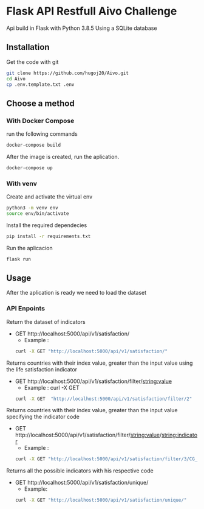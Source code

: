 # Flask API Restfull Aivo Challenge
Api build in Flask with Python 3.8.5 Using a SQLite database

## Installation 

Get the code with git
```bash
git clone https://github.com/hugoj20/Aivo.git
cd Aivo
cp .env.template.txt .env
```
## Choose a method
### With Docker Compose

run the following commands

```bash
docker-compose build
```

After the image is created, run the aplication.

```bash
docker-compose up
```

### With venv
Create and activate the virtual env
```bash
python3 -m venv env
source env/bin/activate
```

Install the required dependecies

```bash
pip install -r requirements.txt
```

Run the aplicacion
```bash
flask run 
```

## Usage
After the aplication is ready we need to load the dataset

### API Enpoints
Return the dataset of indicators
- GET http://localhost:5000/api/v1/satisfaction/
    - Example : 
    ```bash
    curl -X GET "http://localhost:5000/api/v1/satisfaction/"
    ```

Returns countries with their index value, greater than the input value using the life satisfaction indicator 
- GET http://localhost:5000/api/v1/satisfaction/filter/<string:value>
    - Example : curl -X GET 
    ```bash
    curl -X GET  "http://localhost:5000/api/v1/satisfaction/filter/2"
    ```

Returns countries with their index value, greater than the input value specifying the indicator code  
- GET http://localhost:5000/api/v1/satisfaction/filter/<string:value>/<string:indicator>
    - Example : 
    ```bash
    curl -X GET "http://localhost:5000/api/v1/satisfaction/filter/3/CG_SENG"
    ```


Returns all the possible indicators with his respective code
- GET http://localhost:5000/api/v1/satisfaction/unique/
    - Example: 
    ```bash
    curl -X GET "http://localhost:5000/api/v1/satisfaction/unique/"
    ```

